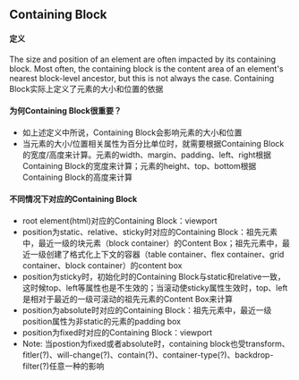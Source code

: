 ## Containing Block
#### 定义
The size and position of an element are often impacted by its containing block.
Most often, the containing block is the content area of an element's nearest block-level ancestor, but this is not always the case.
Containing Block实际上定义了元素的大小和位置的依据
#### 为何Containing Block很重要？
- 如上述定义中所说，Containing Block会影响元素的大小和位置
- 当元素的大小/位置相关属性为百分比单位时，就需要根据Containing Block的宽度/高度来计算。元素的width、margin、padding、left、right根据Containing Block的宽度来计算；元素的height、top、bottom根据Containing Block的高度来计算
#### 不同情况下对应的Containing Block
- root element(html)对应的Containing Block：viewport
- position为static、relative、sticky时对应的Containing Block：祖先元素中，最近一级的块元素（block container）的Content Box；祖先元素中，最近一级创建了格式化上下文的容器（table container、flex container、grid container、block container）的content box
- position为sticky时，初始化时的Containing Block与static和relative一致，这时候top、left等属性也是不生效的；当滚动使sticky属性生效时，top、left是相对于最近的一级可滚动的祖先元素的Content Box来计算
- position为absolute时对应的Containing Block：祖先元素中，最近一级position属性为非static的元素的padding box
- position为fixed时对应的Containing Block：viewport
- Note: 当postion为fixed或者absolute时，containing block也受transform、fitler(?)、will-change(?)、contain(?)、container-type(?)、backdrop-filter(?)任意一种的影响